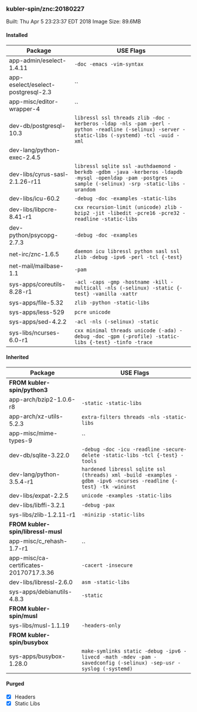 ### kubler-spin/znc:20180227

Built: Thu Apr  5 23:23:37 EDT 2018
Image Size: 89.6MB

#### Installed
Package | USE Flags
--------|----------
app-admin/eselect-1.4.11 | `-doc -emacs -vim-syntax`
app-eselect/eselect-postgresql-2.3 | ``
app-misc/editor-wrapper-4 | ``
dev-db/postgresql-10.3 | `libressl ssl threads zlib -doc -kerberos -ldap -nls -pam -perl -python -readline (-selinux) -server -static-libs (-systemd) -tcl -uuid -xml`
dev-lang/python-exec-2.4.5 | ` `
dev-libs/cyrus-sasl-2.1.26-r11 | `libressl sqlite ssl -authdaemond -berkdb -gdbm -java -kerberos -ldapdb -mysql -openldap -pam -postgres -sample (-selinux) -srp -static-libs -urandom`
dev-libs/icu-60.2 | `-debug -doc -examples -static-libs`
dev-libs/libpcre-8.41-r1 | `cxx recursion-limit (unicode) zlib -bzip2 -jit -libedit -pcre16 -pcre32 -readline -static-libs`
dev-python/psycopg-2.7.3 | `-debug -doc -examples`
net-irc/znc-1.6.5 | `daemon icu libressl python sasl ssl zlib -debug -ipv6 -perl -tcl {-test}`
net-mail/mailbase-1.1 | `-pam`
sys-apps/coreutils-8.28-r1 | `-acl -caps -gmp -hostname -kill -multicall -nls (-selinux) -static {-test} -vanilla -xattr`
sys-apps/file-5.32 | `zlib -python -static-libs`
sys-apps/less-529 | `pcre unicode`
sys-apps/sed-4.2.2 | `-acl -nls (-selinux) -static`
sys-libs/ncurses-6.0-r1 | `cxx minimal threads unicode (-ada) -debug -doc -gpm (-profile) -static-libs {-test} -tinfo -trace`
#### Inherited
Package | USE Flags
--------|----------
**FROM kubler-spin/python3** |
app-arch/bzip2-1.0.6-r8 | `-static -static-libs`
app-arch/xz-utils-5.2.3 | `extra-filters threads -nls -static-libs`
app-misc/mime-types-9 | ``
dev-db/sqlite-3.22.0 | `-debug -doc -icu -readline -secure-delete -static-libs -tcl {-test} -tools`
dev-lang/python-3.5.4-r1 | `hardened libressl sqlite ssl (threads) xml -build -examples -gdbm -ipv6 -ncurses -readline {-test} -tk -wininst`
dev-libs/expat-2.2.5 | `unicode -examples -static-libs`
dev-libs/libffi-3.2.1 | `-debug -pax`
sys-libs/zlib-1.2.11-r1 | `-minizip -static-libs`
**FROM kubler-spin/libressl-musl** |
app-misc/c_rehash-1.7-r1 | ``
app-misc/ca-certificates-20170717.3.36 | `-cacert -insecure`
dev-libs/libressl-2.6.0 | `asm -static-libs`
sys-apps/debianutils-4.8.3 | `-static`
**FROM kubler-spin/musl** |
sys-libs/musl-1.1.19 | `-headers-only`
**FROM kubler-spin/busybox** |
sys-apps/busybox-1.28.0 | `make-symlinks static -debug -ipv6 -livecd -math -mdev -pam -savedconfig (-selinux) -sep-usr -syslog (-systemd)`
#### Purged
- [x] Headers
- [x] Static Libs
